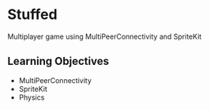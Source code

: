 # Stuffed
Multiplayer game using MultiPeerConnectivity and SpriteKit


## Learning Objectives
- MultiPeerConnectivity
- SpriteKit
- Physics
